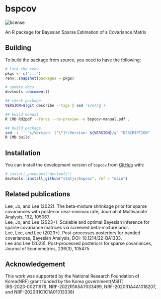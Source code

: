 # bspcov

![license](https://img.shields.io/badge/Licence-GPL--2-blue.svg)

An R package for Bayesian Sparse Estimation of a Covariance Matrix

## Building

To build the package from source, you need to have the following:

```R
# lock the renv
pkgs <- c("...")
renv::snapshot(packages = pkgs)

# update docs
devtools::document()
```

```bash
## check package
VERSION=$(git describe --tags | sed 's/v//g')

## build manual
R CMD Rd2pdf --force --no-preview -o bspcov-manual.pdf .

## build package
sed -i '' "s/Version: [^\"]*/Version: ${VERSION}/g" "DESCRIPTION"
R CMD build .
```

## Installation

You can install the development version of `bspcov` from [GitHub](https://github.com/statjs/bspcov) with:

```r
# install.packages("devtools")
devtools::install_github("statjs/bspcov", ref = "main")
```

## Related publications

Lee, Jo, and Lee (2022). The beta-mixture shrinkage prior for sparse covariances with posterior near-minimax rate, Journal of Multivariate Analysis, 192, 105067.  
Lee, Jo, and Lee (2023+). Scalable and optimal Bayesian inference for sparse covariance matrices via screened beta-mixture prior.  
Lee, Lee, and Lee (2023+). Post-processes posteriors for banded covariances, Bayesian Analysis, DOI: 10.1214/22-BA1333.  
Lee and Lee (2023). Post-processed posteriors for sparse covariances, Journal of Econometrics, 236(3), 105475.

## Acknowledgement

This work was supported by the National Research Foundation of Korea(NRF) grant funded by the Korea government(MSIT)   
(RS-2023-00211979, NRF-2022R1A5A7033499, NRF-2020R1A4A1018207, and NRF-2020R1C1C1A01013338)
